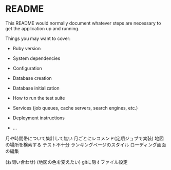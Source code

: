 # README

This README would normally document whatever steps are necessary to get the
application up and running.

Things you may want to cover:

* Ruby version

* System dependencies

* Configuration

* Database creation

* Database initialization

* How to run the test suite

* Services (job queues, cache servers, search engines, etc.)

* Deployment instructions

* ...


月や時間帯について集計して無い
月ごとにレコメンド(定期ジョブで実装)
地図の場所を検索する 
テスト不十分
ランキングページのスタイル
ローディング画面の編集


(お問い合わせ)
(地図の色を変えたい)
gitに隠すファイル設定